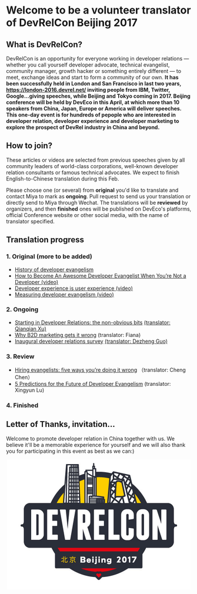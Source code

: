 # Welcome to be a volunteer translator of DevRelCon Beijing 2017 #

## What is DevRelCon?

DevRelCon is an opportunity for everyone working in developer relations — whether you call yourself developer advocate, technical evangelist, community manager, growth hacker or something entirely different — to meet, exchange ideas and start to form a community of our own. **It has been successfully held in London and San Francisco in last two years, https://london-2016.devrel.net/ inviting people from IBM, Twitter, Google...giving speeches, while Beijing and Tokyo coming in 2017. Beijing conference will be held by DevEco in this April, at which more than 10 speakers from China, Japan, Europe or America will deliver speeches. This one-day event is for hundreds of pepople who are interested in developer relation, developer experience and developer marketing to explore the prospect of DevRel industry in China and beyond.**

## How to join?

These articles or videos are selected from previous speeches given by all community leaders of world-class corporations, well-known developer relation consultants or famous technical advocates. We expect to finish English-to-Chinese translation during this Feb.

Please choose one (or several) from **original** you'd like to translate and contact Miya to mark as **ongoing**. Pull request to send us your translation or directly send to Miya through Wechat. The translations will be **reviewed** by organizers, and then **finished** ones will be published on DevEco's platforms, official Conference website or other social media, with the name of translator specified.

## Translation progress

### 1. Original (more to be added)

* [History of developer evangelism](https://devrel.net/industry/history-developer-evangelism-josh-marinacci)
* [How to Become An Awesome Developer Evangelist When You’re Not a Developer (video)](http://cmxhub.com/developer-evangelism-non-developer/)
* [Developer experience is user experience (video)](https://devrel.net/developer-experience/developer-experience-user-experience)
* [Measuring developer evangelism (video)](https://devrel.net/craft/measuring-developer-evangelism)

### 2. Ongoing
* [Starting in Developer Relations: the non-obvious bits](https://devrel.net/craft/starting-in-developer-relations-the-non-obvious-bits) [(translator: Qianqian Xu)](https://github.com/QianXuX)
* [Why B2D marketing gets it wrong](https://devrel.net/opinion/why-b2d-marketing-gets-it-wrong) (translator: Fiana)
* [Inaugural developer relations survey](https://devrel.net/industry/inaugural-developer-relations-survey) [(translator: Dezheng Guo)](https://github.com/cxhy)

### 3. Review
* [Hiring evangelists: five ways you’re doing it wrong](https://devrel.net/opinion/hiring-evangelists-youre-doing-it-wrong) （translator: Cheng Chen）
* [5 Predictions for the Future of Developer Evangelism](http://cmxhub.com/developer-evangelism-community-predictions-for-the-future/) (translator: Xingyun Lu)

### 4. Finished

## Letter of Thanks, invitation...

Welcome to promote developer relation in China together with us. We believe it'll be a memorable experience for yourself and we will also thank you for participating in this event as best as we can:)

<p align="center"><img src="logo.jpg"/></p>
